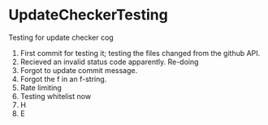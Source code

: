 # UpdateCheckerTesting
Testing for update checker cog

1. First commit for testing it; testing the files changed from the github API.
2. Recieved an invalid status code apparently.  Re-doing
3. Forgot to update commit message.
4. Forgot the f in an f-string.
5. Rate limiting
6. Testing whitelist now
7. H
8. E
